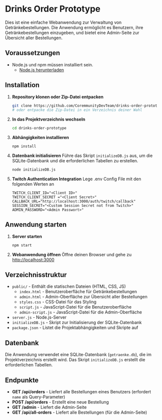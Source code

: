 
# Drinks Order Prototype

Dies ist eine einfache Webanwendung zur Verwaltung von Getränkebestellungen. Die Anwendung ermöglicht es Benutzern, ihre Getränkebestellungen einzugeben, und bietet eine Admin-Seite zur Übersicht aller Bestellungen.

## Voraussetzungen

- Node.js und npm müssen installiert sein.
  - [Node.js herunterladen](https://nodejs.org/)

## Installation

1. **Repository klonen oder Zip-Datei entpacken**
   ```bash
   git clone https://github.com/CoremmunityDevTeam/drinks-order-prototype.git
   # oder entpacke die Zip-Datei in ein Verzeichnis deiner Wahl
   ```

2. **In das Projektverzeichnis wechseln**
   ```bash
   cd drinks-order-prototype
   ```

3. **Abhängigkeiten installieren**
   ```bash
   npm install
   ```

4. **Datenbank initialisieren**
   Führe das Skript `initializeDB.js` aus, um die SQLite-Datenbank und die erforderlichen Tabellen zu erstellen.
   ```bash
   node initializeDB.js
   ```
5. **Twitch Authentication Integration**
   Lege .env Config File mit den folgenden Werten an
   ```
   TWITCH_CLIENT_ID="<Client ID>"
   TWITCH_CLIENT_SECRET ="<Client Secret>"
   CALLBACK_URL="http://localhost:3000/auth/twitch/callback" 
   SESSION_SECRET="<Custom Session Secret not from Twitch>"
   ADMIN_PASSWORD="<Admin Passwort>"
   ```

## Anwendung starten

1. **Server starten**
   ```bash
   npm start
   ```

2. **Webanwendung öffnen**
   Öffne deinen Browser und gehe zu [http://localhost:3000](http://localhost:3000)

## Verzeichnisstruktur

- `public/` - Enthält die statischen Dateien (HTML, CSS, JS)
  - `index.html` - Benutzeroberfläche für Getränkebestellungen
  - `admin.html` - Admin-Oberfläche zur Übersicht aller Bestellungen
  - `styles.css` - CSS-Datei für das Styling
  - `script.js` - JavaScript-Datei für die Benutzeroberfläche
  - `admin-script.js` - JavaScript-Datei für die Admin-Oberfläche
- `server.js` - Node.js-Server
- `initializeDB.js` - Skript zur Initialisierung der SQLite-Datenbank
- `package.json` - Listet die Projektabhängigkeiten und Skripte auf

## Datenbank

Die Anwendung verwendet eine SQLite-Datenbank (`getraenke.db`), die im Projektverzeichnis erstellt wird. Das Skript `initializeDB.js` erstellt die erforderlichen Tabellen.

## Endpunkte

- **GET /api/orders** - Liefert alle Bestellungen eines Benutzers (erfordert `name` als Query-Parameter)
- **POST /api/orders** - Erstellt eine neue Bestellung
- **GET /admin** - Liefert die Admin-Seite
- **GET /api/all-orders** - Liefert alle Bestellungen (für die Admin-Seite)


